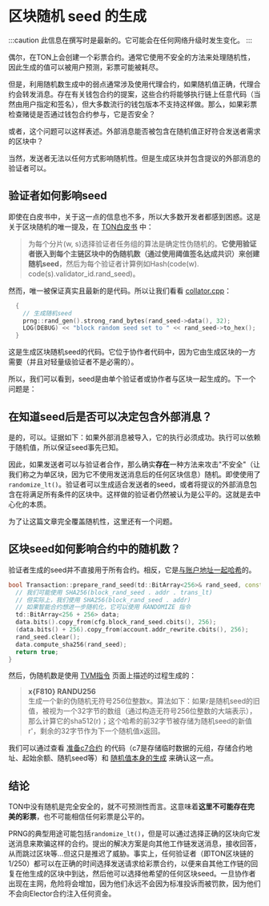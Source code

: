# 区块随机 seed 的生成

:::caution
此信息在撰写时是最新的。它可能会在任何网络升级时发生变化。
:::

偶尔，在TON上会创建一个彩票合约。通常它使用不安全的方法来处理随机性，因此生成的值可以被用户预测，彩票可能被耗尽。

但是，利用随机数生成中的弱点通常涉及使用代理合约，如果随机值正确，代理合约会转发消息。存在有关钱包合约的提案，这些合约将能够执行链上任意代码（当然由用户指定和签名），但大多数流行的钱包版本不支持这样做。那么，如果彩票检查赌徒是否通过钱包合约参与，它是否安全？

或者，这个问题可以这样表述。外部消息能否被包含在随机值正好符合发送者需求的区块中？

当然，发送者无法以任何方式影响随机性。但是生成区块并包含提议的外部消息的验证者可以。

## 验证者如何影响seed

即使在白皮书中，关于这一点的信息也不多，所以大多数开发者都感到困惑。这是关于区块随机的唯一提及，在 [TON白皮书](https://docs.ton.org/ton.pdf) 中：

> 为每个分片(w, s)选择验证者任务组的算法是确定性伪随机的。**它使用验证者嵌入到每个主链区块中的伪随机数（通过使用阈值签名达成共识）来创建随机seed**，然后为每个验证者计算例如Hash(code(w). code(s).validator_id.rand_seed)。

然而，唯一被保证真实且最新的是代码。所以让我们看看 [collator.cpp](https://github.com/ton-blockchain/ton/blob/f59c363ab942a5ddcacd670c97c6fbd023007799/validator/impl/collator.cpp#L1590)：

```cpp
  {
    // 生成随机seed
    prng::rand_gen().strong_rand_bytes(rand_seed->data(), 32);
    LOG(DEBUG) << "block random seed set to " << rand_seed->to_hex();
  }
```

这是生成区块随机seed的代码。它位于协作者代码中，因为它由生成区块的一方需要（并且对轻量级验证者不是必需的）。

所以，我们可以看到，seed是由单个验证者或协作者与区块一起生成的。下一个问题是：

## 在知道seed后是否可以决定包含外部消息？

是的，可以。证据如下：如果外部消息被导入，它的执行必须成功。执行可以依赖于随机值，所以保证seed事先已知。

因此，如果发送者可以与验证者合作，那么确实**存在**一种方法来攻击"不安全"（让我们称之为单区块，因为它不使用发送消息后的任何区块信息）随机。即使使用了`randomize_lt()`。验证者可以生成适合发送者的seed，或者将提议的外部消息包含在将满足所有条件的区块中。这样做的验证者仍然被认为是公平的。这就是去中心化的本质。

为了让这篇文章完全覆盖随机性，这里还有一个问题。

## 区块seed如何影响合约中的随机数？

验证者生成的seed并不直接用于所有合约。相反，它是[与账户地址一起哈希](https://github.com/ton-blockchain/ton/blob/f59c363ab942a5ddcacd670c97c6fbd023007799/crypto/block/transaction.cpp#L876)的。

```cpp
bool Transaction::prepare_rand_seed(td::BitArray<256>& rand_seed, const ComputePhaseConfig& cfg) const {
  // 我们可能使用 SHA256(block_rand_seed . addr . trans_lt)
  // 但实际上，我们使用 SHA256(block_rand_seed . addr)
  // 如果智能合约想进一步随机化，它可以使用 RANDOMIZE 指令
  td::BitArray<256 + 256> data;
  data.bits().copy_from(cfg.block_rand_seed.cbits(), 256);
  (data.bits() + 256).copy_from(account.addr_rewrite.cbits(), 256);
  rand_seed.clear();
  data.compute_sha256(rand_seed);
  return true;
}
```

然后，伪随机数是使用 [TVM指令](/learn/tvm-instructions/instructions#112-pseudo-random-number-generator-primitives) 页面上描述的过程生成的：

> **x{F810} RANDU256**\
> 生成一个新的伪随机无符号256位整数x。算法如下：如果r是随机seed的旧值，被视为一个32字节的数组（通过构造无符号256位整数的大端表示），那么计算它的sha512(r)；这个哈希的前32字节被存储为随机seed的新值r'，剩余的32字节作为下一个随机值x返回。

我们可以通过查看 [准备c7合约](https://github.com/ton-blockchain/ton/blob/master/crypto/block/transaction.cpp#L903) 的代码（c7是存储临时数据的元组，存储合约地址、起始余额、随机seed等）和 [随机值本身的生成](https://github.com/ton-blockchain/ton/blob/master/crypto/vm/tonops.cpp#L217-L268) 来确认这一点。

## 结论

TON中没有随机是完全安全的，就不可预测性而言。这意味着**这里不可能存在完美的彩票**，也不可能相信任何彩票是公平的。

PRNG的典型用途可能包括`randomize_lt()`，但是可以通过选择正确的区块向它发送消息来欺骗这样的合约。提出的解决方案是向其他工作链发送消息，接收回答，从而跳过区块等...但这只是推迟了威胁。事实上，任何验证者（即TON区块链的1/250）都可以在正确的时间选择发送请求给彩票合约，以便来自其他工作链的回复在他生成的区块中到达，然后他可以选择他希望的任何区块seed。一旦协作者出现在主网，危险将会增加，因为他们永远不会因为标准投诉而被罚款，因为他们不会向Elector合约注入任何资金。

<!-- TODO: find an example contract using random without any additions, show how to find result of RANDU256 knowing block random seed (implies link on dton.io to show generated value) -->

<!-- TODO: next article. "Let's proceed to writing tool that will exploit this. It will be attached to validator and put proposed external messages in blocks satisfying some conditions - provided some fee is paid." -->
